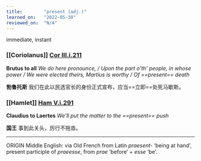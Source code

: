 ```yaml
---
title:        "present (adj.)"
learned_on:   "2022-05-30"
reviewed_on:  "N/A"
---
```


immediate, instant

### [[Coriolanus]] [Cor III.i.211](https://www.shakespeareswords.com/Public/Play.aspx?Act=3&Scene=1&WorkId=3#122845) 

**Brutus to all** *We do here pronounce, / Upon the part o'th' people, in whose power / We were elected theirs, Martius is worthy / Of ==present== death*

**勃鲁托斯** 我们在此以民选官长的身份正式宣布，应当==立即==处死马歇斯。

### [[Hamlet]] [Ham V.i.291](https://www.shakespeareswords.com/Public/Play.aspx?Act=5&Scene=1&WorkId=2#119678) 

**Claudius to Laertes** *We'll put the matter to the ==present== push*

**国王** 事到此关头，厉行不拖沓。

------

ORIGIN Middle English: via Old French from Latin *praesent-* ‘being at hand’, present participle of *praeesse*, from *prae* ‘before’ + *esse* ‘be’.
